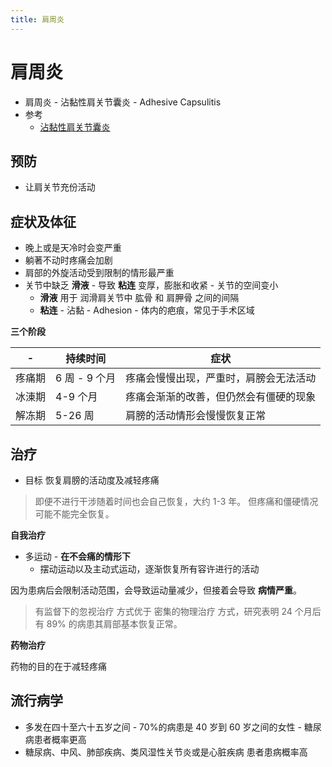 ```yaml
---
title: 肩周炎
---
```


# 肩周炎

- 肩周炎 - 沾黏性肩关节囊炎 - Adhesive Capsulitis
- 参考
  - [沾黏性肩关节囊炎](https://zh.wikipedia.org/zh-cn/沾黏性肩關節囊炎)

## 预防

- 让肩关节充份活动

## 症状及体征

- 晚上或是天冷时会变严重
- 躺著不动时疼痛会加剧
- 肩部的外旋活动受到限制的情形最严重
- 关节中缺乏 **滑液** - 导致 **粘连** 变厚，膨胀和收紧 - 关节的空间变小
  - **滑液** 用于 润滑肩关节中 肱骨 和 肩胛骨 之间的间隔
  - **粘连** - 沾黏 - Adhesion - 体内的疤痕，常见于手术区域

**三个阶段**

| -      | 持续时间      | 症状                                   |
| ------ | ------------- | -------------------------------------- |
| 疼痛期 | 6 周 - 9 个月 | 疼痛会慢慢出现，严重时，肩膀会无法活动 |
| 冰涷期 | 4-9 个月      | 疼痛会渐渐的改善，但仍然会有僵硬的现象 |
| 解冻期 | 5-26 周       | 肩膀的活动情形会慢慢恢复正常           |

## 治疗

- 目标 恢复肩膀的活动度及减轻疼痛

> 即便不进行干涉随着时间也会自己恢复，大约 1-3 年。
> 但疼痛和僵硬情况可能不能完全恢复。

**自我治疗**

- 多运动 - **在不会痛的情形下**
  - 摆动运动以及主动式运动，逐渐恢复所有容许进行的活动

因为患病后会限制活动范围，会导致运动量减少，但接着会导致 **病情严重**。

> 有监督下的忽视治疗 方式优于 密集的物理治疗 方式，研究表明 24 个月后有 89% 的病患其肩部基本恢复正常。

**药物治疗**

药物的目的在于减轻疼痛

## 流行病学

- 多发在四十至六十五岁之间 - 70%的病患是 40 岁到 60 岁之间的女性 - 糖尿病患者概率更高
- 糖尿病、中风、肺部疾病、类风湿性关节炎或是心脏疾病 患者患病概率高
